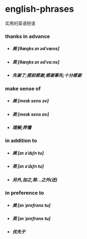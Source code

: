 # english-phrases
实用的英语短语

### thanks in advance
- ##### 美 [θæŋks ɪn ədˈvæns]
- ##### 英 [θæŋks ɪn ədˈvɑːns]
- ##### 先谢了;提前感谢;感谢事先;十分感谢

### make sense of
- ##### 美 [meɪk sens əv]
- ##### 英 [meɪk sens ɒv] 
- ##### 理解;弄懂

### in addition to
- ##### 美 [ɪn əˈdɪʃn tu]
- ##### 英 [ɪn əˈdɪʃn tu]
- ##### 另外,加之,除...之外(还)

### in preference to
- ##### 美 [ɪn ˈprefrəns tu]
- ##### 英 [ɪn ˈprefrəns tu]
- ##### 优先于
